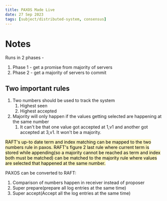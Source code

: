```yaml
---
title: PAXOS Made Live
date: 27 Sep 2023
tags: [subject/distributed-system, consensus]
---
```


# Notes

Runs in 2 phases -

1. Phase 1 - get a promise from majority of servers
2. Phase 2 - get a majority of servers to commit

## Two important rules

1. Two numbers should be used to track the system
    1. Highest seen
    2. Highest accepted
2. Majority will only happen if the values getting selected are happening at the same number
    1. It can't be that one value got accepted at 1,v1 and another got accepted at 3,v1. It won't be a majority.

<mark style="background: #FFF3A3A6;">RAFT's up-to date term and index matching can be mapped to the two numbers rule in paxos.
RAFT's figure 2 last rule where current term is stored while appending(so a majority cannot be reached as term and index both must be matched) can be matched to the majority rule where values are selected that happened at the same number.</mark>

PAXOS can be converted to RAFT:

1. Comparison of numbers happen in receiver instead of proposer
2. Super prepare(prepare all log entries at the same time)
3. Super accept(Accept all the log entries at the same time)
